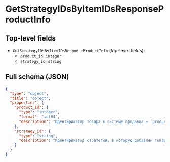 # GetStrategyIDsByItemIDsResponseProductInfo

## Top-level fields
- `GetStrategyIDsByItemIDsResponseProductInfo` (top-level fields):
  - `product_id`: `integer`
  - `strategy_id`: `string`

## Full schema (JSON)
```json
{
  "type": "object",
  "title": "object",
  "properties": {
    "product_id": {
      "type": "integer",
      "format": "int64",
      "description": "Идентификатор товара в системе продавца — `product_id`."
    },
    "strategy_id": {
      "type": "string",
      "description": "Идентификатор стратегии, в которую добавлен товар."
    }
  }
}
```
